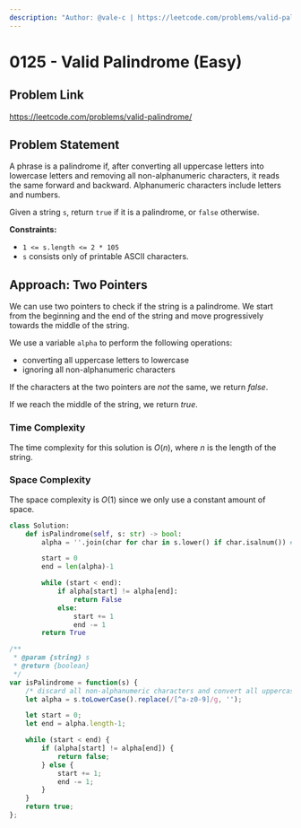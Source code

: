 ```yaml
---
description: "Author: @vale-c | https://leetcode.com/problems/valid-palindrome/"
---
```


# 0125 - Valid Palindrome (Easy)

## Problem Link

https://leetcode.com/problems/valid-palindrome/

## Problem Statement

A phrase is a palindrome if, after converting all uppercase letters into lowercase letters and removing all non-alphanumeric characters, it reads the same forward and backward. Alphanumeric characters include letters and numbers.

Given a string `s`, return `true` if it is a palindrome, or `false` otherwise.

**Constraints:**

- `1 <= s.length <= 2 * 105`
- `s` consists only of printable ASCII characters.

## Approach: Two Pointers

We can use two pointers to check if the string is a palindrome. We start from the beginning and the end of the string and move progressively towards the middle of the string.

We use a variable `alpha` to perform the following operations:
- converting all uppercase letters to lowercase
- ignoring all non-alphanumeric characters

If the characters at the two pointers are _not_ the same, we return _false_.

If we reach the middle of the string, we return _true_.

### Time Complexity

The time complexity for this solution is $O(n)$, where $n$ is the length of the string.

### Space Complexity

The space complexity is $O(1)$ since we only use a constant amount of space.

<Tabs>
<TabItem value="py" label="Python">
<SolutionAuthor name="@vale-c"/>

```py
class Solution:
    def isPalindrome(self, s: str) -> bool:
        alpha = ''.join(char for char in s.lower() if char.isalnum()) # discard all non-alphanumeric characters and convert all uppercase letters to lowercase

        start = 0
        end = len(alpha)-1

        while (start < end):
            if alpha[start] != alpha[end]:
                return False
            else:
                start += 1
                end -= 1
        return True
```

</TabItem>
<TabItem value="javascript" label="JavaScript">
<SolutionAuthor name="@vale-c"/>

```js
/**
 * @param {string} s
 * @return {boolean}
 */
var isPalindrome = function(s) {
    /* discard all non-alphanumeric characters and convert all uppercase letters to lowercase */
    let alpha = s.toLowerCase().replace(/[^a-z0-9]/g, ''); 

    let start = 0;
    let end = alpha.length-1;

    while (start < end) {
        if (alpha[start] != alpha[end]) {
            return false;
        } else {
            start += 1;
            end -= 1;
        }
    }
    return true;
};
```

</TabItem>
</Tabs>
